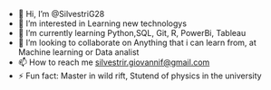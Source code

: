 - 👋 Hi, I’m @SilvestriG28
- 👀 I’m interested in Learning new technologys
- 🌱 I’m currently learning Python,SQL, Git, R, PowerBi, Tableau
- 💞️ I’m looking to collaborate on Anything that i can learn from, at Machine learning or Data analist
- 📫 How to reach me silvestrir.giovannif@gmail.com
- ⚡ Fun fact: Master in wild rift, Stutend of physics in the university

<!---
SilvestriG28/SilvestriG28 is a ✨ special ✨ repository because its `README.md` (this file) appears on your GitHub profile.
You can click the Preview link to take a look at your changes.
--->
